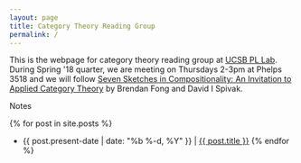 ```yaml
---
layout: page
title: Category Theory Reading Group
permalink: /
---
```


This is the webpage for category theory reading group at [UCSB PL Lab](https://cs.ucsb.edu/~pllab). During Spring '18 quarter, we are meeting on Thursdays 2-3pm at Phelps 3518 and we will follow <!-- [Category Theory for Computing Science](This is the webpage for category theory study group at UCSB PL Lab) by Michael Barr and Charles Wells. -->
[Seven Sketches in Compositionality: An Invitation to Applied Category Theory](https://arxiv.org/abs/1803.05316) by Brendan Fong and David I Spivak.

Notes

{% for post in site.posts %}
 * <span>{{ post.present-date | date: "%b %-d, %Y" }}</span> | <a href="{{ post.url }}" title="{{ post.title }}">{{ post.title }}</a>
{% endfor %}
